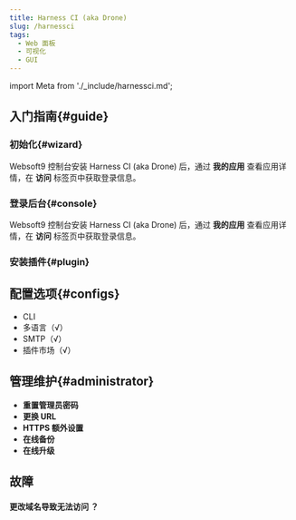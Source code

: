 ```yaml
---
title: Harness CI (aka Drone)
slug: /harnessci
tags:
  - Web 面板
  - 可视化
  - GUI
---
```


import Meta from './_include/harnessci.md';

<Meta name="meta" />

## 入门指南{#guide}

### 初始化{#wizard}

Websoft9 控制台安装 Harness CI (aka Drone) 后，通过 **我的应用** 查看应用详情，在 **访问** 标签页中获取登录信息。  

### 登录后台{#console}

Websoft9 控制台安装 Harness CI (aka Drone) 后，通过 **我的应用** 查看应用详情，在 **访问** 标签页中获取登录信息。  

### 安装插件{#plugin}

## 配置选项{#configs}

- CLI
- 多语言（√）
- SMTP（√）
- 插件市场（√）

## 管理维护{#administrator}

- **重置管理员密码**
- **更换 URL**
- **HTTPS 额外设置**
- **在线备份**
- **在线升级**

## 故障

#### 更改域名导致无法访问 ？